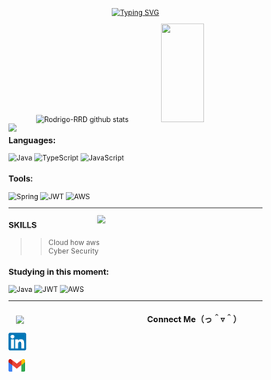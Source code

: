 <div align="center">

[![Typing SVG](<https://readme-typing-svg.herokuapp.com/?color=9932cc&size=35&center=true&vCenter=true&width=1000&lines=HI,+MY+NAME+is+Rodrigo+Rodriguês;(っ◕‿◕)っI'm+20+years+old;I+from+Brasil,+GO;I+Studying+Software+Engineering+at+UNIFAN;Be+Welcome!>)](https://git.io/typing-svg)

<!--![Animated cityscapes](https://github.com/Rodrigo-RRD/Rodrigo-RRD/assets/116466164/36ec1d74-984e-4115-bed0-45565c8415ad)-->

</div>

<div align="center">  
  <img width="57%" height="195px" src="https://github-readme-stats.vercel.app/api?username=Rodrigo-RRD&show_icons=true&count_private=true&hide_border=true&title_color=9932cc&icon_color=c19bd8&text_color=c9d1d9&bg_color=0d1117" alt="Rodrigo-RRD github stats" /> 
  <img width="41%" height="195px" src="https://github-readme-stats.vercel.app/api/top-langs/?username=Rodrigo-RRD&layout=compact&hide_border=true&title_color=9932cc&text_color=ffffff&bg_color=0d1117" />
</div>

<img align='left' src="https://user-images.githubusercontent.com/116466164/226486386-0addb904-194b-4f83-9eb3-3d998e8e46cd.gif" width="230">


### Languages:

![Java](https://img.shields.io/badge/java-%23ED8B00.svg?style=for-the-badge&logo=openjdk&logoColor=white)
![TypeScript](https://img.shields.io/badge/typescript-%23007ACC.svg?style=for-the-badge&logo=typescript&logoColor=white)
![JavaScript](https://img.shields.io/badge/javascript-%23323330.svg?style=for-the-badge&logo=javascript&logoColor=%23F7DF1E)

### Tools:

![Spring](https://img.shields.io/badge/spring-%236DB33F.svg?style=for-the-badge&logo=spring&logoColor=white)
![JWT](https://img.shields.io/badge/JWT-black?style=for-the-badge&logo=JSON%20web%20tokens)
![AWS](https://img.shields.io/badge/AWS-%23FF9900.svg?style=for-the-badge&logo=amazon-aws&logoColor=white)


<hr width=100%/>

<img align='right' src="https://github.com/Rodrigo-RRD/Rodrigo-RRD/assets/116466164/cd064e28-1a45-49e9-a61e-a80bf65c0be6" width="328">

### SKILLS
<!--Devops tools (Docker | Kubernetes | Jenkins | Ansible | Prometheus | Grafana)<br>-->

>>Cloud how aws<br>
>>Cyber Security
<!--Bigdata | Hadoop<br>-->


### Studying in this moment:
![Java](https://img.shields.io/badge/java-%23ED8B00.svg?style=for-the-badge&logo=openjdk&logoColor=white)
![JWT](https://img.shields.io/badge/JWT-black?style=for-the-badge&logo=JSON%20web%20tokens)
![AWS](https://img.shields.io/badge/AWS-%23FF9900.svg?style=for-the-badge&logo=amazon-aws&logoColor=white)

<hr width=100%/>

<img align='left' src="https://github.com/Rodrigo-RRD/Rodrigo-RRD/assets/116466164/07a26f81-89b5-4438-bd39-33fd2119d47c" width="245" style="border: 5px solid transparent; padding: 10px;">
 
  ### Connect Me（っ＾▿＾）


<a href="https://www.linkedin.com/in/rodrigo-r-b45031212/"><img height="35" src="https://github.com/RK1905101/RK1905101/blob/master/linkedin.png"></a>
     <br>
     
<a href="mailto:rodrigodrroficial@gmail.com"><img height="25" src="https://github.com/RK1905101/RK1905101/blob/master/mail.png"></a>
     <br>
     
<!--<a href="https://www.instagram.com/rk.02116/"><img height="35" src="https://github.com/RK1905101/RK1905101/blob/master/in.png"></a>
     <br>
     
<a href="https://www.facebook.com/profile.php?id=100039798362107"><img height="40" src="https://github.com/RK1905101/RK1905101/blob/master/fb.png"></a>
     <br>-->
     
<!--<a href="https://twitter.com/RK02116"><img height="30" src="https://github.com/RK1905101/RK1905101/blob/master/twitter.png"></a>
     <br>-->
     
<!--<a href="https://t.me/blue_nova"><img height="40" src="https://github.com/RK1905101/RK1905101/blob/master/tg.png"></a>
     <br>-->
